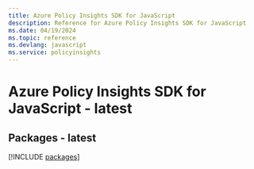 ```yaml
---
title: Azure Policy Insights SDK for JavaScript
description: Reference for Azure Policy Insights SDK for JavaScript
ms.date: 04/19/2024
ms.topic: reference
ms.devlang: javascript
ms.service: policyinsights
---
```

# Azure Policy Insights SDK for JavaScript - latest
## Packages - latest
[!INCLUDE [packages](policy-insights-index.md)]